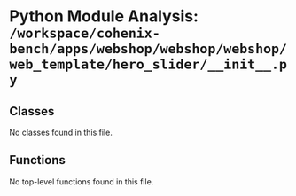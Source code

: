 # Python Module Analysis: `/workspace/cohenix-bench/apps/webshop/webshop/webshop/web_template/hero_slider/__init__.py`

## Classes

No classes found in this file.


## Functions

No top-level functions found in this file.
